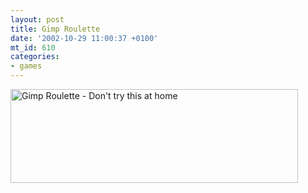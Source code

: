 ```yaml
---
layout: post
title: Gimp Roulette
date: '2002-10-29 11:00:37 +0100'
mt_id: 610
categories:
- games
---
```

<a href="http://jscript.dk/download/g/gimproulette.swf"><img alt="Gimp Roulette - Don't try this at home" src="https://mentalized.net/journal/archives/gimproulette/GimpRoulette.jpg" width="460" height="150" border="0" /></a>
